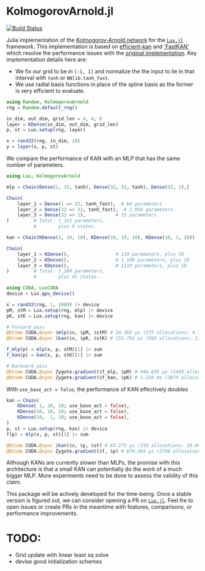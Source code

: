 # KolmogorovArnold.jl

[![Build Status](https://github.com/vpuri3/KolmogorovArnold.jl/actions/workflows/CI.yml/badge.svg?branch=master)](https://github.com/vpuri3/KolmogorovArnold.jl/actions/workflows/CI.yml?query=branch%3Amaster)

Julia implementation of the [Kolmogorov-Arnold network](https://arxiv.org/abs/2404.19756)
for the [`Lux.jl`](https://lux.csail.mit.edu/stable/) framework.
This implementation is based on [efficient-kan](https://github.com/Blealtan/efficient-kan)
and ['FastKAN'](https://github.com/ZiyaoLi/fast-kan) which resolve the performance
issues with the [original implementation](https://github.com/KindXiaoming/pykan).
Key implementation details here are:
- We fix our grid to be in `[-1, 1]` and normalize the the input to lie in that interval with `tanh` or `NNlib.tanh_fast`.
- We use radial basis functions in place of the spline basis as the former is very efficient to evaluate.

```julia
using Random, KolmogorovArnold
rng = Random.default_rng()

in_dim, out_dim, grid_len = 4, 4, 8
layer = KDense(in_dim, out_dim, grid_len)
p, st = Lux.setup(rng, layer)

x = rand32(rng, in_dim, 10)
y = layer(x, p, st)
```

We compare the performance of KAN with an MLP that has the same number of parameters.
```julia
using Lux, KolmogorovArnold

mlp = Chain(Dense(1, 32, tanh), Dense(32, 32, tanh), Dense(32, 1),)
```
```julia
Chain(
    layer_1 = Dense(1 => 32, tanh_fast),  # 64 parameters
    layer_2 = Dense(32 => 32, tanh_fast),  # 1_056 parameters
    layer_3 = Dense(32 => 1),           # 33 parameters
)         # Total: 1_153 parameters,
          #        plus 0 states.
```

```julia
kan = Chain(KDense(1, 10, 10), KDense(10, 10, 10), KDense(10, 1, 10))
```
```julia
Chain(
    layer_1 = KDense(),                 # 110 parameters, plus 10
    layer_2 = KDense(),                 # 1_100 parameters, plus 10
    layer_3 = KDense(),                 # 1110 parameters, plus 10
)         # Total: 1_280 parameters,
          #        plus 45 states.
```
```julia
using CUDA, LuxCUDA
device = Lux.gpu_device()

x = rand32(rng, 1, 1000) |> device
pM, stM = Lux.setup(rng, mlp) |> device
pK, stK = Lux.setup(rng, kan) |> device

# Forward pass
@btime CUDA.@sync $mlp($x, $pM, $stM) # 34.360 μs (175 allocations: 4.78 KiB)
@btime CUDA.@sync $kan($x, $pK, $stK) # 155.781 μs (565 allocations: 17.50 KiB)

f_mlp(p) = mlp(x, p, stM)[1] |> sum
f_kan(p) = kan(x, p, stK)[1] |> sum

# Backward pass
@btime CUDA.@sync Zygote.gradient($f_mlp, $pM) # 446.835 μs (1498 allocations: 56.94 KiB)
@btime CUDA.@sync Zygote.gradient($f_kan, $pK) # 1.250 ms (3879 allocations: 136.06 KiB)

```
With `use_base_act = false`, the performance of KAN effectively doubles
```julia
kan = Chain(
    KDense( 1, 10, 10; use_base_act = false),
    KDense(10, 10, 10; use_base_act = false),
    KDense(10,  1, 10; use_base_act = false),
)
p, st = Lux.setup(rng, kan) |> device
f(p) = mlp(x, p, st)[1] |> sum

@btime CUDA.@sync $kan($x, $p, $st) # 83.275 μs (310 allocations: 10.00 KiB)
@btime CUDA.@sync Zygote.gradient($f, $p) # 874.364 μs (2746 allocations: 99.70 KiB)
```
Although KANs are currently slower than MLPs, the promise with this
architecture is that a small KAN can potentially do the work of a much bigger MLP.
More experiments need to be done to assess the validity of this claim.

This package will be actively developed for the time-being.
Once a stable version is figured out, we can consider opening a PR on [`Lux.jl`](https://github.com/LuxDL/Lux.jl).
Feel fre to open issues or create PRs in the meantime with features, comparisons, or performance improvements.

# TODO:
- Grid update with linear least sq solve
- devise good initialization schemes
